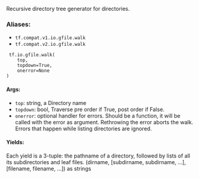 Recursive directory tree generator for directories.
### Aliases:
- `tf.compat.v1.io.gfile.walk`
- `tf.compat.v2.io.gfile.walk`

```
 tf.io.gfile.walk(
    top,
    topdown=True,
    onerror=None
)
```
#### Args:
- `top`: string, a Directory name
- `topdown`: bool, Traverse pre order if True, post order if False.
- `onerror`: optional handler for errors. Should be a function, it will be called with the error as argument. Rethrowing the error aborts the walk. Errors that happen while listing directories are ignored.
#### Yields:
Each yield is a 3-tuple: the pathname of a directory, followed by lists of all its subdirectories and leaf files. (dirname, [subdirname, subdirname, ...], [filename, filename, ...]) as strings
